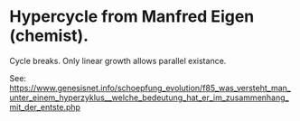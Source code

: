 # Hypercycle from Manfred Eigen (chemist). 

Cycle breaks. Only linear growth allows parallel existance.

See: https://www.genesisnet.info/schoepfung_evolution/f85_was_versteht_man_unter_einem_hyperzyklus__welche_bedeutung_hat_er_im_zusammenhang_mit_der_entste.php

